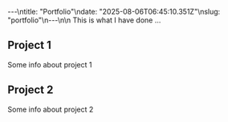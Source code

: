 ---\ntitle: "Portfolio"\ndate: "2025-08-06T06:45:10.351Z"\nslug: "portfolio"\n---\n\n
This is what I have done …


## Project 1

Some info about project 1


## Project 2

Some info about project 2

